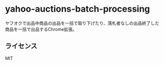 # yahoo-auctions-batch-processing
ヤフオクで出品中商品の出品を一括で取り下げたり、落札者なしの出品終了した商品を一括で出品するChrome拡張。

## ライセンス
MIT
